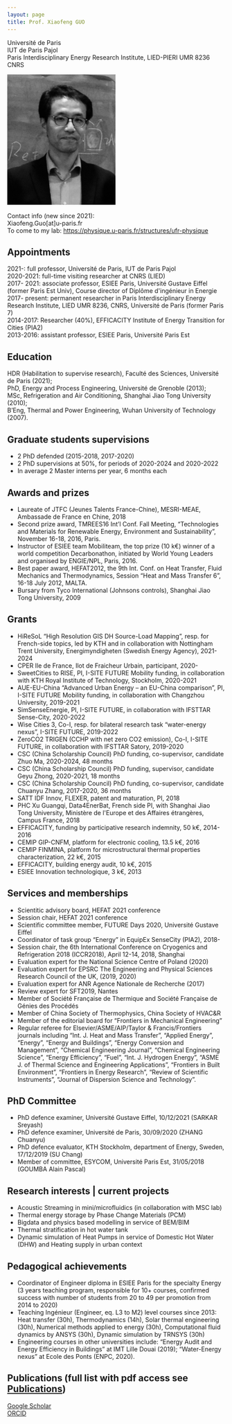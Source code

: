 ```yaml
---
layout: page
title: Prof. Xiaofeng GUO
---
```


 <!--#Prof. Xiaofeng Guo, Université de Paris-->

<!--Professor-->
Université de Paris
\
IUT de Paris Pajol
\
Paris Interdisciplinary Energy Research Institute, LIED-PIERI UMR 8236 CNRS

[<img src="static/img/guophddefense2020.jpg" width="250"/>](image.png)


Contact info (new since 2021):\
Xiaofeng.Guo[at]u-paris.fr\
To come to my lab: <https://physique.u-paris.fr/structures/ufr-physique>

## Appointments
2021-: full professor, Université de Paris, IUT de Paris Pajol \
2020-2021: full-time visiting researcher at CNRS (LIED)\
2017- 2021: associate professor, ESIEE Paris, Université Gustave Eiffel (former Paris Est Univ), Course director of Diplôme d'ingénieur in Energie
\
2017- present: permanent researcher in Paris Interdisciplinary Energy Research Institute, LIED UMR 8236, CNRS, Université de Paris (former Paris 7)
\
2014-2017: Researcher (40%), EFFICACITY Institute of Energy Transition for Cities (PIA2)
\
2013-2016: assistant professor, ESIEE Paris, Université Paris Est



## Education
HDR (Habilitation to supervise research), Faculté des Sciences, Université de Paris (2021);
\
PhD, Energy and Process Engineering, Université de Grenoble (2013);
\
MSc, Refrigeration and Air Conditioning, Shanghai Jiao Tong University (2010);
\
B’Eng, Thermal and Power Engineering, Wuhan University of Technology (2007).



## Graduate students supervisions
- 2 PhD defended (2015-2018, 2017-2020)
- 2 PhD supervisions at 50%, for periods of 2020-2024 and 2020-2022
- In average 2 Master interns per year, 6 months each



## Awards and prizes

- Laureate of JTFC (Jeunes Talents France-Chine), MESRI-MEAE, Ambassade de France en Chine, 2018
- Second prize award, TMREES16 Int’l Conf. Fall Meeting, “Technologies and Materials for Renewable Energy, Environment and Sustainability”, November 16-18, 2016, Paris.
- Instructor of ESIEE team Mobiliteam, the top prize (10 k€) winner of a world competition Decarbonathon, initiated by World Young Leaders and organised by ENGIE/NPL, Paris, 2016.
- Best paper award, HEFAT2012, the 9th Int. Conf. on Heat Transfer, Fluid Mechanics and Thermodynamics, Session “Heat and Mass Transfer 6”,  16-18 July 2012, MALTA.
- Bursary from Tyco International (Johnsons controls), Shanghai Jiao Tong University, 2009


## Grants

- HiReSoL “High Resolution GIS DH Source-Load Mapping”, resp. for French-side topics, led by KTH and in collaboration with Nottingham Trent University, Energimyndigheten (Swedish Energy Agency), 2021-2024
- CPER Ile de France, Ilot de Fraicheur Urbain, participant, 2020-
- SweetCities to RISE, PI, I-SITE FUTURE Mobility funding, in collaboration with KTH Royal Institute of Technology, Stockholm, 2020-2021
- AUE-EU-China “Advanced Urban Energy – an EU-China comparison”, PI, I-SITE FUTURE Mobility funding, in collaboration with Changzhou University, 2019-2021
- SimSenseEnergie, PI, I-SITE FUTURE, in collaboration with IFSTTAR Sense-City, 2020-2022
- Wise Cities 3, Co-I, resp. for bilateral research task “water-energy nexus”, I-SITE FUTURE, 2019-2022
- ZeroCO2 TRIGEN (CCHP with net zero CO2 emission), Co-I, I-SITE FUTURE, in collaboration with IFSTTAR Satory, 2019-2020
- CSC (China Scholarship Council) PhD funding, co-supervisor, candidate Zhuo Ma, 2020-2024, 48 months
- CSC (China Scholarship Council) PhD funding, supervisor, candidate Geyu Zhong, 2020-2021, 18 months
- CSC (China Scholarship Council) PhD funding, co-supervisor, candidate Chuanyu Zhang, 2017-2020, 36 months
- SATT IDF Innov, FLEXER, patent and maturation, PI, 2018
- PHC Xu Guangqi, Data4EnerBat, French side PI, with Shanghai Jiao Tong University, Ministère de l'Europe et des Affaires étrangères, Campus France, 2018
- EFFICACITY, funding by participative research indemnity, 50 k€, 2014-2016
- CEMIP GIP-CNFM, platform for electronic cooling, 13.5 k€, 2016
- CEMIP FINMINA, platform for microstructural thermal properties characterization, 22 k€, 2015
- EFFICACITY, building energy audit, 10 k€, 2015
- ESIEE Innovation technologique, 3 k€, 2013


## Services and memberships
- Scientitic advisory board, HEFAT 2021 conference
- Session chair, HEFAT 2021 conference
- Scientific committee member, FUTURE Days 2020, Université Gustave Eiffel
- Coordinator of task group “Energy” in EquipEx SenseCity (PIA2), 2018-
- Session chair, the 6th International Conference on Cryogenics and Refrigeration 2018 (ICCR2018), April 12-14, 2018, Shanghai
- Evaluation expert for the National Science Centre of Poland (2020)
- Evaluation expert for EPSRC The Engineering and Physical Sciences Research Council of the UK, (2019, 2020)
- Evaluation expert for ANR Agence Nationale de Recherche (2017)
- Review expert for SFT2019, Nantes
- Member of Société Française de Thermique and Société Française de Génies des Procédés
- Member of China Society of Thermophysics, China Society of HVAC&R
- Member of the editorial board for “Frontiers in Mechanical Engineering”
- Regular referee for Elsevier/ASME/AIP/Taylor & Francis/Frontiers journals including “Int. J. Heat and Mass Transfer”, “Applied Energy”, “Energy”, “Energy and Buildings”, “Energy Conversion and Management”, “Chemical Engineering Journal”, “Chemical Engineering Science”, “Energy Efficiency”, “Fuel”, “Int. J. Hydrogen Energy”, “ASME J. of Thermal Science and Engineering Applications”, “Frontiers in Built Environment”, “Frontiers in Energy Research”, “Review of Scientific Instruments”, “Journal of Dispersion Science and Technology”.



## PhD Committee
- PhD defence examiner, Université Gustave Eiffel, 10/12/2021 (SARKAR Sreyash)
- PhD defence examiner, Université de Paris, 30/09/2020 (ZHANG Chuanyu)
- PhD defence evaluator, KTH Stockholm, department of Energy, Sweden, 17/12/2019 (SU Chang)
- Member of committee, ESYCOM, Université Paris Est, 31/05/2018 (GOUMBA Alain Pascal)


## Research interests | current projects
- Acoustic Streaming in mini/microfluidics (in collaboration with MSC lab)
- Thermal energy storage by Phase Change Materials (PCM)
- Bigdata and physics based modelling in service of BEM/BIM
- Thermal stratification in hot water tank
- Dynamic simulation of Heat Pumps in service of Domestic Hot Water (DHW) and Heating supply in urban context


## Pedagogical achievements

- Coordinator of Engineer diploma in ESIEE Paris for the specialty Energy (3 years teaching program, responsible for 10+ courses, confirmed success with number of students from 20 to 49 per promotion from 2014 to 2020)
- Teaching Ingénieur (Engineer, eq. L3 to M2) level courses since 2013: Heat transfer (30h), Thermodynamics (14h), Solar thermal engineering (30h), Numerical methods applied to energy (30h), Computational fluid dynamics by ANSYS (30h), Dynamic simulation by TRNSYS (30h)
- Engineering courses in other universities include: “Energy Audit and Energy Efficiency in Buildings” at IMT Lille Douai (2019); “Water-Energy nexus” at Ecole des Ponts (ENPC, 2020).



## Publications (full list with pdf access see [Publications](publications))
[Google Scholar](https://scholar.google.com/citations?user=_5niNDcAAAAJ&hl=en)
\
[ORCID](https://orcid.org/my-orcid?orcid=0000-0001-5306-1219)

